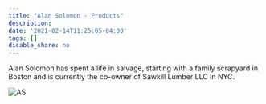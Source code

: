 ```yaml
---
title: "Alan Solomon - Products"
description: 
date: '2021-02-14T11:25:05-04:00'
tags: []
disable_share: no
---
```

Alan Solomon has spent a life in salvage, starting with a family scrapyard in Boston and is currently the co-owner of Sawkill Lumber LLC in NYC.

![AS](/images/Alan.png)